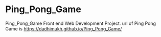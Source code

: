 # Ping_Pong_Game
Ping_Pong_Game  Front end Web Development Project.
url of Ping Pong Game is https://dadhimukh.github.io/Ping_Pong_Game/
